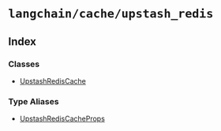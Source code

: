 `langchain/cache/upstash_redis`
===============================

Index[](#index "Direct link to Index")
---------------------------------------

### Classes[](#classes "Direct link to Classes")

*   [UpstashRedisCache](/docs/api/cache_upstash_redis/classes/UpstashRedisCache)

### Type Aliases[](#type-aliases "Direct link to Type Aliases")

*   [UpstashRedisCacheProps](/docs/api/cache_upstash_redis/types/UpstashRedisCacheProps)